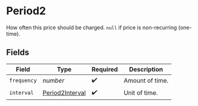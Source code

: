 # Period2

How often this price should be charged. `null` if price is non-recurring (one-time).


## Fields

| Field                                                     | Type                                                      | Required                                                  | Description                                               |
| --------------------------------------------------------- | --------------------------------------------------------- | --------------------------------------------------------- | --------------------------------------------------------- |
| `frequency`                                               | *number*                                                  | :heavy_check_mark:                                        | Amount of time.                                           |
| `interval`                                                | [Period2Interval](../../models/shared/period2interval.md) | :heavy_check_mark:                                        | Unit of time.                                             |